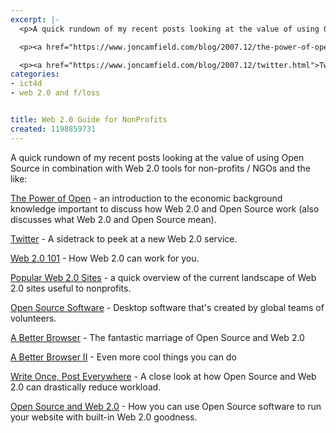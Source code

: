 ```yaml
---
excerpt: |-
  <p>A quick rundown of my recent posts looking at the value of using Open Source in combination with Web 2.0 tools for non-profits / NGOs and the like:</p>

  <p><a href="https://www.joncamfield.com/blog/2007.12/the-power-of-open.html">The Power of Open</a> - an introduction to the economic background knowledge important to discuss how Web 2.0 and Open Source work (also discusses what Web 2.0 and Open Source mean).</p>

  <p><a href="https://www.joncamfield.com/blog/2007.12/twitter.html">Twitter</a> - A sidetrack to peek at a new Web 2.0 service.</p>
categories:
- ict4d
- web 2.0 and f/loss


title: Web 2.0 Guide for NonProfits
created: 1198859731
---
```

<p>A quick rundown of my recent posts looking at the value of using Open Source in combination with Web 2.0 tools for non-profits / NGOs and the like:</p>

<p><a href="https://www.joncamfield.com/blog/2007.12/the-power-of-open.html">The Power of Open</a> - an introduction to the economic background knowledge important to discuss how Web 2.0 and Open Source work (also discusses what Web 2.0 and Open Source mean).</p>

<p><a href="https://www.joncamfield.com/blog/2007.12/twitter.html">Twitter</a> - A sidetrack to peek at a new Web 2.0 service.</p>

<p><a href="https://www.joncamfield.com/blog/2007.12/web-20-101.html">Web 2.0 101</a> - How Web 2.0 can work for you.</p>

<p><a href="https://www.joncamfield.com/blog/2007.12/an-overview-of-popular-web-20.html">Popular Web 2.0 Sites</a> - a quick overview of the current landscape of Web 2.0 sites useful to nonprofits.</p>

<p><a href="https://www.joncamfield.com/blog/2007.12/open-source-software-by-volunt.html">Open Source Software</a> - Desktop software that's created by global teams of volunteers.</p>

<p><a href="https://www.joncamfield.com/blog/2007.12/a-better-browser.html">A Better Browser</a> - The fantastic marriage of Open Source and Web 2.0</p>

<p><a href="https://www.joncamfield.com/blog/2007.12/a-better-browser-ii.html">A Better Browser II</a> - Even more cool things you can do</p>

<p><a href="https://www.joncamfield.com/blog/2007.12/write-once-post-everywhere.html">Write Once, Post Everywhere</a> - A close look at how Open Source and Web 2.0 can drastically reduce workload.</p>

<p><a href="https://www.joncamfield.com/blog/2007.12/oss-web-20-the-natural-partner.html">Open Source and Web 2.0</a> - How you can use Open Source software to run your website with built-in Web 2.0 goodness.</p>
